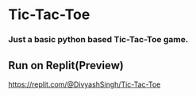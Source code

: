 # Tic-Tac-Toe
### Just a basic python based Tic-Tac-Toe game.

## Run on Replit(Preview)
https://replit.com/@DivyashSingh/Tic-Tac-Toe
